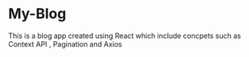 # My-Blog
This is a blog app created using React which include concpets such as Context API , Pagination and Axios 
